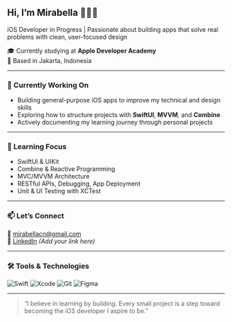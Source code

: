 ## Hi, I’m Mirabella 👩🏻‍💻  
iOS Developer in Progress | Passionate about building apps that solve real problems with clean, user-focused design

🎓 Currently studying at **Apple Developer Academy**  
📍 Based in Jakarta, Indonesia  

---

### 🚧 Currently Working On
- Building general-purpose iOS apps to improve my technical and design skills  
- Exploring how to structure projects with **SwiftUI**, **MVVM**, and **Combine**  
- Actively documenting my learning journey through personal projects  

---

### 🌱 Learning Focus
- SwiftUI & UIKit  
- Combine & Reactive Programming  
- MVC/MVVM Architecture  
- RESTful APIs, Debugging, App Deployment  
- Unit & UI Testing with XCTest  

---

### 📫 Let’s Connect
📧 mirabellacn@gmail.com  
🔗 [LinkedIn](https://www.linkedin.com/in/mirabellacn/) *(Add your link here)*  

---

### 🛠️ Tools & Technologies
![Swift](https://img.shields.io/badge/-Swift-orange?logo=swift&logoColor=white)
![Xcode](https://img.shields.io/badge/-Xcode-1575F9?logo=xcode&logoColor=white)
![Git](https://img.shields.io/badge/-Git-F05032?logo=git&logoColor=white)
![Figma](https://img.shields.io/badge/-Figma-black?logo=figma&logoColor=white)

---

> “I believe in learning by building. Every small project is a step toward becoming the iOS developer I aspire to be.”
